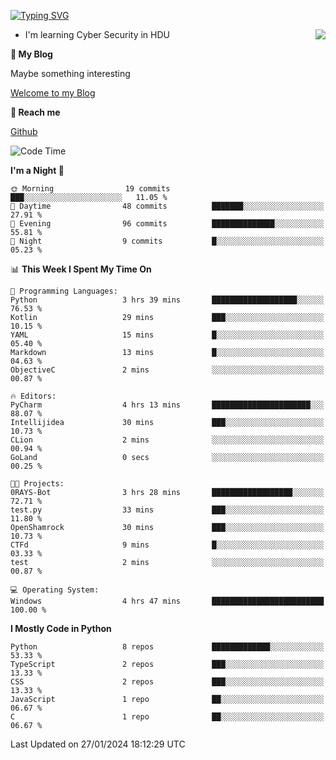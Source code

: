 [![Typing SVG](https://readme-typing-svg.herokuapp.com?font=Fira+Code&pause=1000&random=false&width=450&height=60&lines=Hello+%F0%9F%91%8B%F0%9F%8F%BB;I'm+JBNRZ)](https://git.io/typing-svg)

<a href="#">
  <img align="right" src="https://github-readme-stats.vercel.app/api?username=JBNRZ&show_icons=true&bg_color=15,f2f7fd,E0EAFC" />
</a>

- I'm learning Cyber Security in HDU

 **🌱 My Blog**

Maybe something interesting

[Welcome to my Blog](https://jbnrz.com.cn/)

 **💬 Reach me** 

[Github](https://github.com/JBNRZ)


<!--START_SECTION:waka-->
![Code Time](http://img.shields.io/badge/Code%20Time-277%20hrs%209%20mins-blue)

**I'm a Night 🦉** 

```text
🌞 Morning                19 commits          ███░░░░░░░░░░░░░░░░░░░░░░   11.05 % 
🌆 Daytime                48 commits          ███████░░░░░░░░░░░░░░░░░░   27.91 % 
🌃 Evening                96 commits          ██████████████░░░░░░░░░░░   55.81 % 
🌙 Night                  9 commits           █░░░░░░░░░░░░░░░░░░░░░░░░   05.23 % 
```


📊 **This Week I Spent My Time On** 

```text
💬 Programming Languages: 
Python                   3 hrs 39 mins       ███████████████████░░░░░░   76.53 % 
Kotlin                   29 mins             ███░░░░░░░░░░░░░░░░░░░░░░   10.15 % 
YAML                     15 mins             █░░░░░░░░░░░░░░░░░░░░░░░░   05.40 % 
Markdown                 13 mins             █░░░░░░░░░░░░░░░░░░░░░░░░   04.63 % 
ObjectiveC               2 mins              ░░░░░░░░░░░░░░░░░░░░░░░░░   00.87 % 

🔥 Editors: 
PyCharm                  4 hrs 13 mins       ██████████████████████░░░   88.07 % 
Intellijidea             30 mins             ███░░░░░░░░░░░░░░░░░░░░░░   10.73 % 
CLion                    2 mins              ░░░░░░░░░░░░░░░░░░░░░░░░░   00.94 % 
GoLand                   0 secs              ░░░░░░░░░░░░░░░░░░░░░░░░░   00.25 % 

🐱‍💻 Projects: 
0RAYS-Bot                3 hrs 28 mins       ██████████████████░░░░░░░   72.71 % 
test.py                  33 mins             ███░░░░░░░░░░░░░░░░░░░░░░   11.80 % 
OpenShamrock             30 mins             ███░░░░░░░░░░░░░░░░░░░░░░   10.73 % 
CTFd                     9 mins              █░░░░░░░░░░░░░░░░░░░░░░░░   03.33 % 
test                     2 mins              ░░░░░░░░░░░░░░░░░░░░░░░░░   00.87 % 

💻 Operating System: 
Windows                  4 hrs 47 mins       █████████████████████████   100.00 % 
```

**I Mostly Code in Python** 

```text
Python                   8 repos             █████████████░░░░░░░░░░░░   53.33 % 
TypeScript               2 repos             ███░░░░░░░░░░░░░░░░░░░░░░   13.33 % 
CSS                      2 repos             ███░░░░░░░░░░░░░░░░░░░░░░   13.33 % 
JavaScript               1 repo              ██░░░░░░░░░░░░░░░░░░░░░░░   06.67 % 
C                        1 repo              ██░░░░░░░░░░░░░░░░░░░░░░░   06.67 % 
```




 Last Updated on 27/01/2024 18:12:29 UTC
<!--END_SECTION:waka-->
